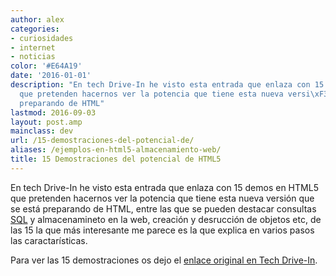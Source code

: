 ```yaml
---
author: alex
categories:
- curiosidades
- internet
- noticias
color: '#E64A19'
date: '2016-01-01'
description: "En tech Drive-In he visto esta entrada que enlaza con 15 demos en HTML5
  que pretenden hacernos ver la potencia que tiene esta nueva versi\xF3n que se est\xE1
  preparando de HTML"
lastmod: 2016-09-03
layout: post.amp
mainclass: dev
url: /15-demostraciones-del-potencial-de/
aliases: /ejemplos-en-html5-almacenamiento-web/
title: 15 Demostraciones del potencial de HTML5
---
```


En tech Drive-In he visto esta entrada que enlaza con 15 demos en HTML5 que pretenden hacernos ver la potencia que tiene esta nueva versión que se está preparando de HTML, entre las que se pueden destacar consultas [SQL][1] y almacenamineto en la web, creación y desrucción de objetos etc, de las 15 la que más interesante me parece es la que explica en varios pasos las caractarísticas.

<!--more--><!--ad-->

Para ver las 15 demostraciones os dejo el <a target="_blank" href="http://www.techdrivein.com/2010/08/15-html5-demos-showcasing-prowess-of.html">enlace original en Tech Drive-In</a>.

 [1]: https://elbauldelprogramador.com/bases-de-datos/
